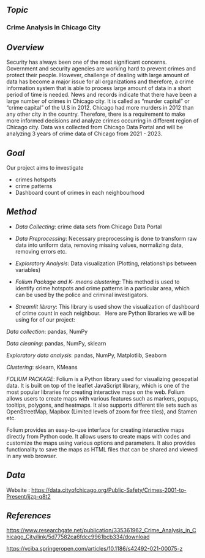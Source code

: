 ## *Topic* 
### Crime Analysis in Chicago City 

## *Overview*
Security has always been one of the most significant concerns. Government and security agencies are working hard to prevent crimes and protect their people. However, challenge of dealing with large amount of data has become a major issue for all organizations and therefore, a crime information system that is able to process large amount of data in a short period of time is needed. News and records indicate that there have been a large number of crimes in Chicago city. It is called as “murder capital” or “crime capital” of the U.S in 2012. Chicago had more murders in 2012 than any other city in the country. Therefore, there is a requirement to make more informed decisions and analyze crimes occurring in different region of Chicago city. Data was collected from Chicago Data Portal and will be analyzing 3 years of crime data of Chicago from 2021 - 2023. 

## *Goal*
Our project aims to investigate 
- crimes hotspots 
- crime patterns
- Dashboard count of crimes in each neighbourhood

## *Method* 

- *Data Collecting*: crime data sets from Chicago Data Portal 
  
- *Data Preprocessing*: Necessary preprocessing is done to transform raw data into uniform data, removing missing values, normalizing data, removing errors etc. 

- *Exploratory Analysis*: Data visualization (Plotting, relationships between variables)

- *Folium Package and K- means clustering*: This method is used to identify crime hotspots and crime patterns in a particular area, which can be used by the police and criminal investigators. 
 
 - *Streamlit library*: This library is used show the visualization of dashboard of crime count in each neighbour.
  
 Here are Python libraries we will be using for of our project: 

 *Data collection*: pandas, NumPy 
 
 *Data cleaning*: pandas, NumPy, sklearn

 *Exploratory data analysis*: pandas, NumPy, Matplotlib, Seaborn
 
 *Clustering*: sklearn, KMeans
 
 *FOLIUM PACKAGE*:
 Folium is a Python library used for visualizing geospatial data. It is built on top of the leaflet JavaScript library, which is one of the most popular libraries for creating interactive maps on the web. Folium allows users to create maps with various features such as markers, popups, tooltips, polygons, and heatmaps. It also supports different tile sets such as OpenStreetMap, Mapbox (Limited levels of zoom for free tiles), and Stamen etc.

Folium provides an easy-to-use interface for creating interactive maps directly from Python code. It allows users to create maps with codes and customize the maps using various options and parameters. It also provides functionality to save the maps as HTML files that can be shared and viewed in any web browser.

 ## *Data*
 Website : https://data.cityofchicago.org/Public-Safety/Crimes-2001-to-Present/ijzp-q8t2
 
 ## *References*
https://www.researchgate.net/publication/335361962_Crime_Analysis_in_Chicago_City/link/5d77582ca6fdcc9961bcb334/download 

https://vciba.springeropen.com/articles/10.1186/s42492-021-00075-z
